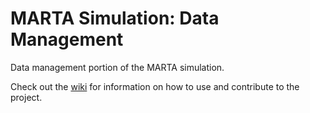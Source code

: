 # MARTA Simulation: Data Management
Data management portion of the MARTA simulation.

Check out the [wiki](https://github.gatech.edu/amarfatia3/MartaSimDataMgmt/wiki) for information on how to use and contribute to the project.
